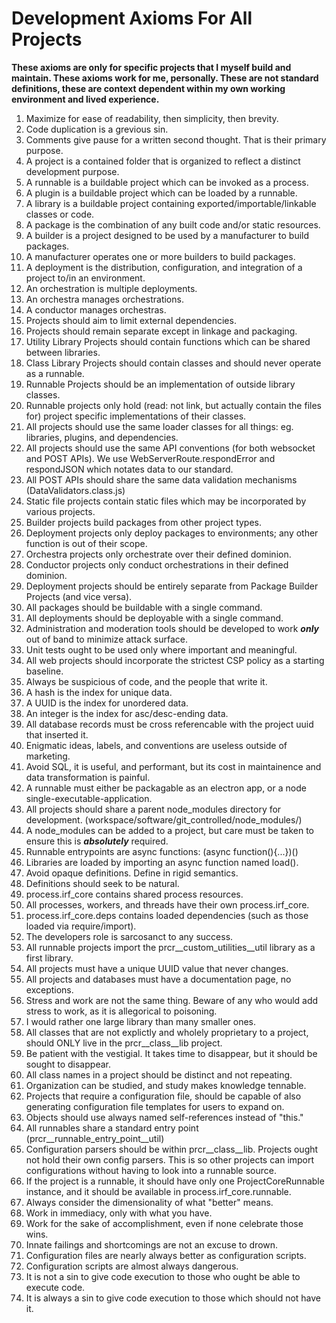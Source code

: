 # Development Axioms For All Projects

**These axioms are only for specific projects that I myself build and maintain.  These axioms work for me, personally.  These are not standard definitions, these are context dependent within my own working environment and lived experience.**


1. Maximize for ease of readability, then simplicity, then brevity.
2. Code duplication is a grevious sin.
3. Comments give pause for a written second thought.  That is their primary purpose.
4. A project is a contained folder that is organized to reflect a distinct development purpose.
5. A runnable is a buildable project which can be invoked as a process.
6. A plugin is a buildable project which can be loaded by a runnable.
7. A library is a buildable project containing exported/importable/linkable classes or code.
8. A package is the combination of any built code and/or static resources.
9. A builder is a project designed to be used by a manufacturer to build packages.
10. A manufacturer operates one or more builders to build packages.
11. A deployment is the distribution, configuration, and integration of a project to/in an environment.
12. An orchestration is multiple deployments.
13. An orchestra manages orchestrations.
14. A conductor manages orchestras.
15. Projects should aim to limit external dependencies.
16. Projects should remain separate except in linkage and packaging.
17. Utility Library Projects should contain functions which can be shared between libraries.
18. Class Library Projects should contain classes and should never operate as a runnable.
19. Runnable Projects should be an implementation of outside library classes.  
20. Runnable projects only hold (read: not link, but actually contain the files for) project specific implementations of their classes.
21. All projects should use the same loader classes for all things: eg. libraries, plugins, and dependencies.
22. All projects should use the same API conventions (for both websocket and POST APIs).  We use WebServerRoute.respondError and respondJSON which notates data to our standard.
23. All POST APIs should share the same data validation mechanisms (DataValidators.class.js)
24. Static file projects contain static files which may be incorporated by various projects.
25. Builder projects build packages from other project types.
26. Deployment projects only deploy packages to environments; any other function is out of their scope.
27. Orchestra projects only orchestrate over their defined dominion.
28. Conductor projects only conduct orchestrations in their defined dominion.
29. Deployment projects should be entirely separate from Package Builder Projects (and vice versa).
30. All packages should be buildable with a single command.
31. All deployments should be deployable with a single command.
32. Administration and moderation tools should be developed to work ***only*** out of band to minimize attack surface.
33. Unit tests ought to be used only where important and meaningful.
34. All web projects should incorporate the strictest CSP policy as a starting baseline.
35. Always be suspicious of code, and the people that write it.
36. A hash is the index for unique data.
37. A UUID is the index for unordered data.
38. An integer is the index for asc/desc-ending data.
39. All database records must be cross referencable with the project uuid that inserted it.
40. Enigmatic ideas, labels, and conventions are useless outside of marketing.
41. Avoid SQL, it is useful, and performant, but its cost in maintainence and data transformation is painful.
42. A runnable must either be packagable as an electron app, or a node single-executable-application.
43. All projects should share a parent node_modules directory for development. (workspace/software/git_controlled/node_modules/)
44. A node_modules can be added to a project, but care must be taken to ensure this is ***absolutely*** required.
45. Runnable entrypoints are async functions: (async function(){...})()
46. Libraries are loaded by importing an async function named load().
47. Avoid opaque definitions.  Define in rigid semantics.
48. Definitions should seek to be natural.
49. process.irf_core contains shared process resources.  
50. All processes, workers, and threads have their own process.irf_core.
51. process.irf_core.deps contains loaded dependencies (such as those loaded via require/import).
52. The developers role is sarcosanct to any success.
53. All runnable projects import the prcr__custom_utilities__util library as a first library. 
54. All projects must have a unique UUID value that never changes.
55. All projects and databases must have a documentation page, no exceptions.
56. Stress and work are not the same thing.  Beware of any who would add stress to work, as it is allegorical to poisoning.
57. I would rather one large library than many smaller ones.
58. All classes that are not explictly and wholely proprietary to a project, should ONLY live in the prcr__class__lib project.
59. Be patient with the vestigial.  It takes time to disappear, but it should be sought to disappear.
60. All class names in a project should be distinct and not repeating.
61. Organization can be studied, and study makes knowledge tennable.
62. Projects that require a configuration file, should be capable of also generating configuration file templates for users to expand on.
63. Objects should use always named self-references instead of "this."
64. All runnables share a standard entry point (prcr__runnable_entry_point__util)
65. Configuration parsers should be within prcr__class__lib.  Projects ought not hold their own config parsers.  This is so other projects can import configurations without having to look into a runnable source.
66. If the project is a runnable, it should have only one ProjectCoreRunnable instance, and it should be available in process.irf_core.runnable.
67. Always consider the dimensionality of what "better" means.
68. Work in immediacy, only with what you have.
69. Work for the sake of accomplishment, even if none celebrate those wins.
70. Innate failings and shortcomings are not an excuse to drown.
71. Configuration files are nearly always better as configuration scripts.
72. Configuration scripts are almost always dangerous.
73. It is not a sin to give code execution to those who ought be able to execute code.
74. It is always a sin to give code execution to those which should not have it.

